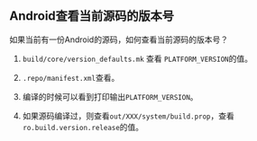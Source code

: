 ## Android查看当前源码的版本号

如果当前有一份Android的源码，如何查看当前源码的版本号？

1. `build/core/version_defaults.mk` 查看 `PLATFORM_VERSION`的值。

2. `.repo/manifest.xml`查看。

3. 编译的时候可以看到打印输出`PLATFORM_VERSION`。

4. 如果源码编译过，则查看`out/XXX/system/build.prop`，查看`ro.build.version.release`的值。
